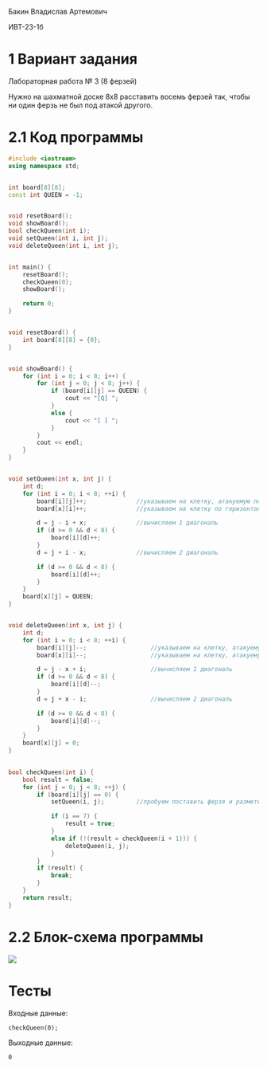 Бакин Владислав Артемович

ИВТ-23-1б

# 1 Вариант задания

Лабораторная работа № 3 (8 ферзей)

Нужно на шахматной доске 8x8 расставить восемь ферзей так, чтобы ни один ферзь не был под атакой другого.

# 2.1 Код программы

```cpp
#include <iostream>
using namespace std;


int board[8][8];
const int QUEEN = -1;


void resetBoard();
void showBoard();
bool checkQueen(int i);
void setQueen(int i, int j);
void deleteQueen(int i, int j);


int main() {
	resetBoard();
	checkQueen(0);
	showBoard();

	return 0;
}


void resetBoard() {
	int board[8][8] = {0};
}


void showBoard() {
	for (int i = 0; i < 8; i++) {
		for (int j = 0; j < 8; j++) {
			if (board[i][j] == QUEEN) {
				cout << "[Q] ";
			}
			else {
				cout << "[ ] ";
			}
		}
		cout << endl;
	}
}


void setQueen(int x, int j) {
	int d; 
	for (int i = 0; i < 8; ++i) { 
		board[i][j]++;              //указываем на клетку, атакуемую по вертикали
		board[x][i]++;              //указываем на клетку по горизонтали

		d = j - i + x;              //вычисляем 1 диагональ
		if (d >= 0 && d < 8) {      
			board[i][d]++;
		}
		d = j + i - x;              //вычисляем 2 диагональ

		if (d >= 0 && d < 8) {
			board[i][d]++;
		}
	}
	board[x][j] = QUEEN;
}


void deleteQueen(int x, int j) {
	int d;
	for (int i = 0; i < 8; ++i) { 
		board[i][j]--;                  //указываем на клетку, атакуемую по вертикали
		board[x][i]--;                  //указываем на клетку, атакуемую по горизонтали

		d = j - x + i;                  //вычисляем 1 диагональ
		if (d >= 0 && d < 8) { 
			board[i][d]--;
		}
		d = j + x - i;                  //вычисляем 2 диагональ

		if (d >= 0 && d < 8) {
			board[i][d]--;
		}
	}
	board[x][j] = 0;
}

 
bool checkQueen(int i) {
	bool result = false;
	for (int j = 0; j < 8; ++j) {
		if (board[i][j] == 0) {
			setQueen(i, j);         //пробуем поставить ферзя и разметить клетки под боем  

			if (i == 7) { 
                result = true; 
            }
			else if (!(result = checkQueen(i + 1))) { 
                deleteQueen(i, j); 
            }
		}
		if (result) {
			break;
		}
	}
	return result;  
}
```

# 2.2 Блок-схема программы

<image src="queens.png">

# Тесты

Входные данные:

```
checkQueen(0);
```

Выходные данные:

```
0
```